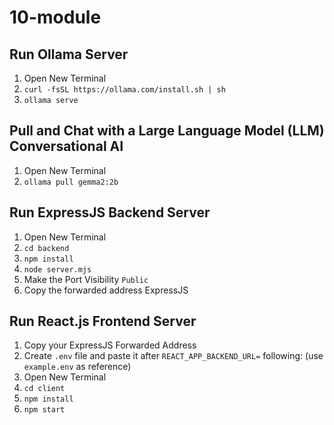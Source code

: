 # 10-module

## Run Ollama Server
1. Open New Terminal
2. `curl -fsSL https://ollama.com/install.sh | sh`
3. `ollama serve`

## Pull and Chat with a Large Language Model (LLM) Conversational AI
1. Open New Terminal
2. `ollama pull gemma2:2b`

## Run ExpressJS Backend Server
1. Open New Terminal
2. `cd backend`
3. `npm install`
4. `node server.mjs`
5. Make the Port Visibility `Public`
6. Copy the forwarded address ExpressJS

## Run React.js Frontend Server
1. Copy your ExpressJS Forwarded Address
2. Create `.env` file and paste it after `REACT_APP_BACKEND_URL=` following: (use `example.env` as reference)
2. Open New Terminal
3. `cd client`
4. `npm install`
5. `npm start`
